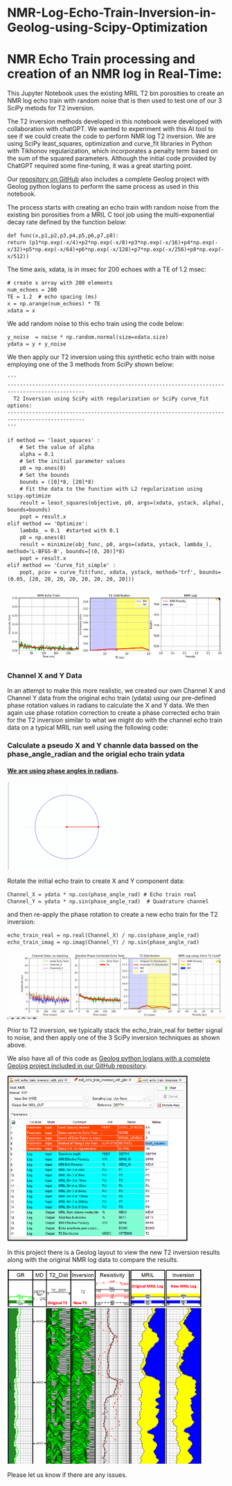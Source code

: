 # NMR-Log-Echo-Train-Inversion-in-Geolog-using-Scipy-Optimization
# NMR Echo Train processing and creation of an NMR log in Real-Time:

This Jupyter Notebook uses the existing MRIL T2 bin porosities to create an NMR log echo train with random noise that is then used to test one of our 3 SciPy metods for T2 inversion. 

The T2 inversion methods developed in this notebook were developed with collaboration with chatGPT. We wanted to experiment with this AI tool to see if we could create the code to perform NMR log T2 inversion. We are using SciPy least_squares, optimization and curve_fit libraries in Python with Tikhonov regularization, which incorporates a penalty term based on the sum of the squared parameters. Although the initial code provided by ChatGPT required some fine-tuning, it was a great starting point.

Our [repository on GitHub](https://github.com/Philliec459/NMR-Log-Echo-Train-Inversion-in-Geolog-using-Scipy-Optimization) also includes a complete Geolog project with Geolog python loglans to perform the same process as used in this notebook.

The process starts with creating an echo train with random noise from the existing bin porosities from a MRIL C tool job using the multi-exponential decay rate defined by the function below:

    def func(x,p1,p2,p3,p4,p5,p6,p7,p8):
    return (p1*np.exp(-x/4)+p2*np.exp(-x/8)+p3*np.exp(-x/16)+p4*np.exp(-x/32)+p5*np.exp(-x/64)+p6*np.exp(-x/128)+p7*np.exp(-x/256)+p8*np.exp(-x/512))


The time axis, xdata, is in msec for 200 echoes with a TE of 1.2 msec:

    # create x array with 200 elements
    num_echoes = 200
    TE = 1.2  # echo spacing (ms)
    x = np.arange(num_echoes) * TE
    xdata = x

We add random noise to this echo train using the code below: 

    y_noise  = noise * np.random.normal(size=xdata.size)
    ydata = y + y_noise

We then apply our T2 inversion using this synthetic echo train with noise employing one of the 3 methods from SciPy shown below: 

    '''
    -----------------------------------------------------------------------------------------------
      T2 Inversion using SciPy with regularization or SciPy curve_fit options:
    -----------------------------------------------------------------------------------------------
    '''
 
    if method == 'least_squares' : 
        # Set the value of alpha
        alpha = 0.1
        # Set the initial parameter values
        p0 = np.ones(8)
        # Set the bounds
        bounds = ([0]*8, [20]*8)
        # Fit the data to the function with L2 regularization using scipy.optimize
        result = least_squares(objective, p0, args=(xdata, ystack, alpha), bounds=bounds)
        popt = result.x    
    elif method == 'Optimize':
        lambda_ = 0.1  #started with 0.1
        p0 = np.ones(8)
        result = minimize(obj_func, p0, args=(xdata, ystack, lambda_), method='L-BFGS-B', bounds=[(0, 20)]*8)
        popt = result.x
    elif method == 'Curve_fit_simple' : 
        popt, pcov = curve_fit(func, xdata, ystack, method='trf', bounds=(0.05, [20, 20, 20, 20, 20, 20, 20, 20])) 
        
![NMR_log](NMR_log.gif)


### Channel X and Y Data
In an attempt to make this more realistic, we created our own Channel X and Channel Y data from the original echo train (ydata) using our pre-defined phase rotation values in radians to calculate the X and Y data. We then again use phase rotation correction to create a phase corrected echo train for the T2 inversion similar to what we might do with the channel echo train data on a typical MRIL run well using the following code:

### Calculate a pseudo X and Y channle data bassed on the phase_angle_radian and the origial echo train ydata

#### [We are using phase angles in radians](https://en.wikipedia.org/wiki/Radian).
    
![Geolog](radians.gif)  


Rotate the initial echo train to create X and Y component data:

    Channel_X = ydata * np.cos(phase_angle_rad) # Echo train real
    Channel_Y = ydata * np.sin(phase_angle_rad)  # Quadrature channel

and then re-apply the phase rotation to create a new echo train for the T2 inversion:

    echo_train_real = np.real(Channel_X) / np.cos(phase_angle_rad)
    echo_train_imag = np.imag(Channel_Y) / np.sin(phase_angle_rad)


![T2_inversion_phase](T2_inversion_phase.gif)

Prior to T2 inversion, we typically stack the echo_train_real for better signal to noise, and then apply one of the 3 SciPy inversion techniques as shown above. 

We also have all of this code as [Geolog python loglans with a complete Geolog project included in our GitHub repository](https://github.com/Philliec459/NMR-Log-Echo-Train-Inversion-in-Geolog-using-Scipy-Optimization).

![Geolog_Image](Geolog_loglan.png)

In this project there is a Geolog layout to view the new T2 inversion results along with the original NMR log data to compare the results.

![Geolog_Image](results.png)

Please let us know if there are any issues.
